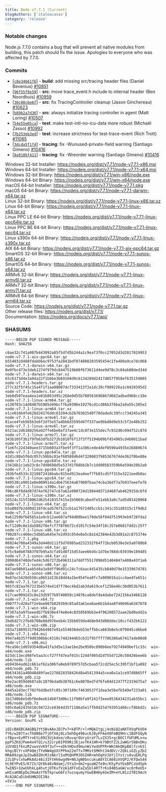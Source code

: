 ```yaml
---
title: Node v7.7.1 (Current)
blogAuthors: ['italoacasas']
category: 'release'
---
```


### Notable changes

Node.js 7.7.0 contains a bug that will prevent all native modules from building, this patch should fix the issue. Apologies to everyone who was affected by 7.7.0.

### Commits

* [[`c8e34b61f6`](https://github.com/nodejs/node/commit/c8e34b61f6)] - **build**: add missing src/tracing header files (Daniel Bevenius) [#10851](https://github.com/nodejs/node/pull/10851)
* [[`96f55f9e59`](https://github.com/nodejs/node/commit/96f55f9e59)] - **src**: move trace_event.h include to internal header (Ben Noordhuis) [#10959](https://github.com/nodejs/node/pull/10959)
* [[`30c80cbe6f`](https://github.com/nodejs/node/commit/30c80cbe6f)] - **src**: fix TracingController cleanup (Jason Ginchereau) [#10623](https://github.com/nodejs/node/pull/10623)
* [[`b89b2a7d36`](https://github.com/nodejs/node/commit/b89b2a7d36)] - **src**: always initialize tracing controller in agent (Matt Loring) [#10507](https://github.com/nodejs/node/pull/10507)
* [[`54e55e05ca`](https://github.com/nodejs/node/commit/54e55e05ca)] - **test**: make test-intl-no-icu-data more robust (Michaël Zasso) [#10992](https://github.com/nodejs/node/pull/10992)
* [[`7b253eb3ed`](https://github.com/nodejs/node/commit/7b253eb3ed)] - **test**: increase strictness for test-trace-event (Rich Trott) [#11065](https://github.com/nodejs/node/pull/11065)
* [[`3dc4a5f1f4`](https://github.com/nodejs/node/commit/3dc4a5f1f4)] - **tracing**: fix -Wunused-private-field warning (Santiago Gimeno) [#10416](https://github.com/nodejs/node/pull/10416)
* [[`8a918bf411`](https://github.com/nodejs/node/commit/8a918bf411)] - **tracing**: fix -Wreorder warning (Santiago Gimeno) [#10416](https://github.com/nodejs/node/pull/10416)

Windows 32-bit Installer: https://nodejs.org/dist/v7.7.1/node-v7.7.1-x86.msi<br>
Windows 64-bit Installer: https://nodejs.org/dist/v7.7.1/node-v7.7.1-x64.msi<br>
Windows 32-bit Binary: https://nodejs.org/dist/v7.7.1/win-x86/node.exe<br>
Windows 64-bit Binary: https://nodejs.org/dist/v7.7.1/win-x64/node.exe<br>
macOS 64-bit Installer: https://nodejs.org/dist/v7.7.1/node-v7.7.1.pkg<br>
macOS 64-bit Binary: https://nodejs.org/dist/v7.7.1/node-v7.7.1-darwin-x64.tar.gz<br>
Linux 32-bit Binary: https://nodejs.org/dist/v7.7.1/node-v7.7.1-linux-x86.tar.xz<br>
Linux 64-bit Binary: https://nodejs.org/dist/v7.7.1/node-v7.7.1-linux-x64.tar.xz<br>
Linux PPC LE 64-bit Binary: https://nodejs.org/dist/v7.7.1/node-v7.7.1-linux-ppc64le.tar.xz<br>
Linux PPC BE 64-bit Binary: https://nodejs.org/dist/v7.7.1/node-v7.7.1-linux-ppc64.tar.xz<br>
Linux s390x 64-bit Binary: https://nodejs.org/dist/v7.7.1/node-v7.7.1-linux-s390x.tar.xz<br>
AIX 64-bit Binary: https://nodejs.org/dist/v7.7.1/node-v7.7.1-aix-ppc64.tar.gz<br>
SmartOS 32-bit Binary: https://nodejs.org/dist/v7.7.1/node-v7.7.1-sunos-x86.tar.xz<br>
SmartOS 64-bit Binary: https://nodejs.org/dist/v7.7.1/node-v7.7.1-sunos-x64.tar.xz<br>
ARMv6 32-bit Binary: https://nodejs.org/dist/v7.7.1/node-v7.7.1-linux-armv6l.tar.xz<br>
ARMv7 32-bit Binary: https://nodejs.org/dist/v7.7.1/node-v7.7.1-linux-armv7l.tar.xz<br>
ARMv8 64-bit Binary: https://nodejs.org/dist/v7.7.1/node-v7.7.1-linux-arm64.tar.xz<br>
Source Code: https://nodejs.org/dist/v7.7.1/node-v7.7.1.tar.gz<br>
Other release files: https://nodejs.org/dist/v7.7.1/<br>
Documentation: https://nodejs.org/docs/v7.7.1/api/

### SHASUMS

```
-----BEGIN PGP SIGNED MESSAGE-----
Hash: SHA256

c6ae32c741a007b443092a85f5dfd5b244a1c9eaf3f0cc27052d3d2017019953  node-v7.7.1-aix-ppc64.tar.gz
b554032d488fdabb6ec9753fa2841bdf074808203595454c1fe480a9ce7dc068  node-v7.7.1-darwin-x64.tar.gz
0e9fbc473e3deb1274f979dc8447519b00f673611d4ee9d78c3c04ab08ded34d  node-v7.7.1-darwin-x64.tar.xz
65c6173d4e3a94a22f1bbbe3b69104d9c6134289d2417d857f958ef635159805  node-v7.7.1-headers.tar.gz
277c32f5f45c15a4f1f1aa08007dcf333413f3a1dc39cf989226a1c0420395d2  node-v7.7.1-headers.tar.xz
3eb8d507eaa4ea1e01b863d95c268e0d55b780563696867d682adbad968cc18e  node-v7.7.1-linux-arm64.tar.gz
a130783c14d8487b5905d49bcffba9396e19276cd1cd86b376ba2a9a55c385e2  node-v7.7.1-linux-arm64.tar.xz
e1ce01664fe628d24176ddc63204cb2b703015d0f70dadedc39fcc734245a345  node-v7.7.1-linux-armv6l.tar.gz
81ace4feb565b3e6f2df5e57adbb6d3595d47f337ae9bbd8d9e53c5f2e48b252  node-v7.7.1-linux-armv6l.tar.xz
6521ac2d6188256a92ffe6be8af37ae4c1dc8f3e155dec7c932d6c09d752c87d  node-v7.7.1-linux-armv7l.tar.gz
343b105f3b1f9fb63dfb3272b1018f6f13f3ff5194b09bf454985cd4b0011bad  node-v7.7.1-linux-armv7l.tar.xz
f1e6fc224349aee3715b603a3fbe9f3ff1a386cede4def0590a4935e26880674  node-v7.7.1-linux-ppc64le.tar.gz
42d1c80a5f6dc057c50bbc01ef60588d6d4f320683f985367674de362f0be88e  node-v7.7.1-linux-ppc64le.tar.xz
23416b1c1eb23c8c7dd8698d5e537d1f88bb1b7c1dd90563359b6e59de20b2a0  node-v7.7.1-linux-ppc64.tar.gz
203bfe4533c3210872416babc915ed913ea4eef7fb83cd5ff315e3221eedb0ac  node-v7.7.1-linux-ppc64.tar.xz
949530ca9051e0e009914a14b675634a87908fbaa74cba36df7a7b937eeefe7b  node-v7.7.1-linux-s390x.tar.gz
f06cd6f8d4d87d74af62747c67a62a900724d198440371d4687ab462915dc6fd  node-v7.7.1-linux-s390x.tar.xz
26524c315f20062d625410357415e1b5069cabedfe51ebb3a0c7ad5d01420068  node-v7.7.1-linux-x64.tar.gz
b5a88d7b2dd0d116fdcad5767521cb1a17672405ccb1c341c351d8315c1f9db2  node-v7.7.1-linux-x64.tar.xz
9a61259bfb85b5a1a9cb12ae607af94d00bee170de58f84d751993eb9728fda2  node-v7.7.1-linux-x86.tar.gz
6cf12d0c8e1da5882f8efcf7f8f6b72cd101fc54e34f18c357e0681fdd2c25f7  node-v7.7.1-linux-x86.tar.xz
f90287cc460ec5db85a645e7e2d93c054e0a5c8a142384e42b3d81a2c875374e  node-v7.7.1.pkg
06924e708a4349a3d440d111f5d76985ad232332f64f72bcb0538e3e5a0780b8  node-v7.7.1-sunos-x64.tar.gz
b75c9a6b07883f07b95a3cfa91d8f15d53aee66d4c1d7be788dc03939e109485  node-v7.7.1-sunos-x64.tar.xz
2090d64748defed4c5d67272b496311a7ddff5517098d51404847a408a43f1e6  node-v7.7.1-sunos-x86.tar.gz
847ae98b01aab5d4a3a9dff96d01c24c7c6aac4d1435cb840d79e15339674781  node-v7.7.1-sunos-x86.tar.xz
9e87ec5420d558ca9651d13b10dd4a1be954fea0fc7a909016a1cc4aedfa651c  node-v7.7.1.tar.gz
965fc82aa767223be574e41d7f78ec4bd2ab3da619cef1256e46c30d053b7611  node-v7.7.1.tar.xz
b17cae9092d3c8e23d5977b9740059c14076ca8defda4dabe7242156a3466126  node-v7.7.1-win-x64.7z
d907f7cd20aff2e9ae087b0293b9c85ad3a61ea6ae6b1bdaa8f40696a6347878  node-v7.7.1-win-x64.zip
9f307a3a975eeedb7fb930e474e0e4c8350569bb3e4f96208572aae2bd0add2a  node-v7.7.1-win-x86.7z
2bd6d27c2fb4b708e88d976eeb4c15bb059de468e943d08ddec10ccf432b6122  node-v7.7.1-win-x86.zip
283a71889531f942664967e91e554036deb53effbbca663b8e5c079045cd6be6  node-v7.7.1-x64.msi
9947a4b357f9d0300bbc4310c74d2444b5cb31f95fff7706386a67417ade00d8  node-v7.7.1-x86.msi
f6ca56c1d659354d8a41fa3d5e13ae1be2be950bc890b6ee79274949bef1c33c  win-x64/node.exe
823dc13ecd98fe5aa3ccf27ffd7eaf015c1244f005d2d755d7126c50426bee6b  win-x64/node.lib
eb94364ad62c661ef62a306fa0eb9789f57d5cbaa5f2cd25ec5c395f1bf1a892  win-x64/node_pdb.7z
0b634161a40048d89fae2276828358426d8a4541394a5cea0a1a1ce97d8865ff  win-x64/node_pdb.zip
95e2ac059dd687a9c1079bda0b38761c6e8078edfdf6fe84d12477f2319d75a7  win-x86/node.exe
0445a2d3ecf702f6ddbe5fc05c307109cf4630537f1daa3e56efb549ef233a01  win-x86/node.lib
1b17d0b8e5dbf0e8eeb14b0f3d0bc11f98bfa9f241f3eee8536434231ab35bc1  win-x86/node_pdb.7z
505c0a62435610c94722ce9364d3571186a5e1ffb0d254793951d66ccf8bbd2c  win-x86/node_pdb.zip
-----BEGIN PGP SIGNATURE-----
Version: GnuPG v2

iQIcBAEBCAAGBQJYt5BvAAoJECPv7+k8TP/+l+MQAItgLj4sNiQ2aNXTXVqPkUO4
fY6/w207txcfh8N8e7TjDfXAj0Lz5mhDg496uc6J8yFFAeX0FmBQ9Hrc1BdFGQyN
cfBpx+EvMTYrnEtL0923Ujkdxm/zRuvqrOUryUraY7LvZX35+gcBOClfUFUMLx+w
ppPSZKdJPwm4o4TQ1/u32zrp8IPO9Ri3EjavTK41HR+k79BtFZ2L2wWGr58BnDKu
iUV4D1f6nzR2vwxVvK9f3uf++xDkYHDx49munWiYwdUPFR+WHJAkQKpBAlfcnkSl
khgiBlYrvXP4QmjTYeNW4gUXtPPkm22m7fx7MMstSMKht34dDV/r2QkLsGZLyZb2
MRA09zqeJpIbwBdZHcMJzNkrl5xMtQHPMJ0SIHR+mhOqhVJbYjIYst/s0vuERLPq
2JLQFvlxhwMkAdz48i3IFtHk6wg4N+N6JgN0bncukuA8YICA68zXVQP2/KfQwS44
hL9EYPvES/K7IV/QY8k46vNdamj/5Ya3+dm2+guoWZfe9n/K5yPoYbxBPCzUd5ph
fwIN5+1UwUUhkLq4hutjOTKxfVzA1dFFxEaZa5bl4RTfrKs84BSaGW/xc0rReU5+
wHIxaKNEpDoJHaAsYfbTkprwG6Fz7uzvqumyYGwEBHHy6UeIM+eYLN1z2fB19Ach
RcA2ACuDibdUHN2OI1Nz
=5VJx
-----END PGP SIGNATURE-----

```
